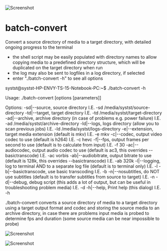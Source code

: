 ![Screenshot](https://i.imgur.com/RcrySfK.png)

# batch-convert
Convert a source directory of media to a target directory, with detailed ongoing progress to the terminal
- the shell script may be easily populated with directory names to allow copying media to a predefined directory structure, which will be duplicated on the target directory when run
- the log may also be sent to logfiles in a log directory, if selected
- enter "./batch-convert -h" to see all options

systst@systst-HP-ENVY-TS-15-Notebook-PC:~$ ./batch-convert -h

Usage: ./batch-convert [options [parameters]]

Options:
 -sd|--source, source directory I.E. -sd /media/systst/source-directory
 -td|--target, target directory I.E. -td /media/systst/target-directory
 -ad|--archive, archive directory (in case of problems e.g. power failure) I.E. -ad /media/systst/archive-directory
 -ld|--logs, logs directory (allow you to scan previous jobs) I.E. -ld /media/systst/logs-directory
 -e|--extension, target media extension (default is mkv) I.E. -e mkv
 -c|--codec, output video codec to use (default is h264) I.E. -c hevc
 -f|--fps, output frames per second to use (default is to calculate from input) I.E. -f 30
 -ac|--audiocodec, output audio codec to use (default is ac3, this overrides --basictranscode) I.E. -ac vorbis
 -ab|--audiobitrate, output bitrate to use (default is 128k, this overrides --basictranscode) I.E. -ab 320k
 -l|--logging, log to terminal AND to a separate log file (default is to terminal only) I.E. -l
 -b|--basictranscode, use basic transcoding I.E. -b
 -n|--nosubtitles, do NOT use subtitles (default is to transfer subtitles from source to target) I.E. -n
 -d|--debug, debug script (this adds a lot of output, but can be useful in troubleshooting problem media) I.E. -d
 -h|--help, Print help (this dialog) I.E. -h

./batch-convert converts a source directory of media to a target directory 
   using a target output format and codec
   and storing the source media to an archive directory, in case there are problems
   input media is probed to determine fps and duration (some source media can be near impossible to probe)

![Screenshot](https://i.imgur.com/0CzFSNS.png)

![Screenshot](https://i.imgur.com/U4K0iL3.png)
